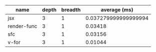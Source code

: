 | name        | depth | breadth | average (ms)         |
| ----------- | ----- | ------- | -------------------- |
| jsx         | 3     | 1       | 0.037279999999999994 |
| render-func | 3     | 1       | 0.03418              |
| sfc         | 3     | 1       | 0.03156              |
| v-for       | 3     | 1       | 0.01044              |